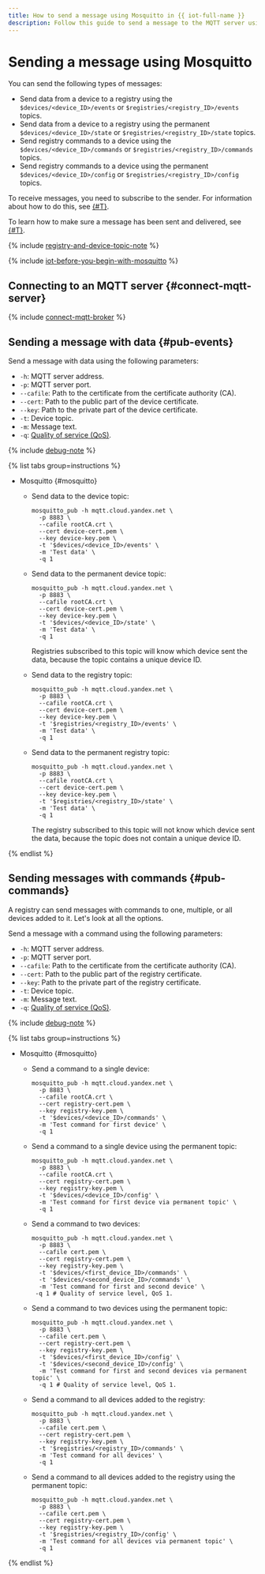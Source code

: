 ```yaml
---
title: How to send a message using Mosquitto in {{ iot-full-name }}
description: Follow this guide to send a message to the MQTT server using Mosquitto.
---
```


# Sending a message using Mosquitto

You can send the following types of messages:

- Send data from a device to a registry using the `$devices/<device_ID>/events` or `$registries/<registry_ID>/events` topics.
- Send data from a device to a registry using the permanent `$devices/<device_ID>/state` or `$registries/<registry_ID>/state` topics.
- Send registry commands to a device using the `$devices/<device_ID>/commands` or `$registries/<registry_ID>/commands` topics.
- Send registry commands to a device using the permanent `$devices/<device_ID>/config` or `$registries/<registry_ID>/config` topics.

To receive messages, you need to subscribe to the sender. For information about how to do this, see [{#T}](mosquitto-subscribe.md).

To learn how to make sure a message has been sent and delivered, see [{#T}](../message-delivery-check.md).

{% include [registry-and-device-topic-note](../../../_includes/iot-core/registry-and-device-topic-note.md) %}

{% include [iot-before-you-begin-with-mosquitto](../../../_includes/iot-core/iot-before-you-begin-with-mosquitto.md) %}

## Connecting to an MQTT server {#connect-mqtt-server}

{% include [connect-mqtt-broker](../../../_includes/iot-core/connect-mqtt-broker.md) %}

## Sending a message with data {#pub-events}

Send a message with data using the following parameters:
- `-h`: MQTT server address.
- `-p`: MQTT server port.
- `--cafile`: Path to the certificate from the certificate authority (CA).
- `--cert`: Path to the public part of the device certificate.
- `--key`: Path to the private part of the device certificate.
- `-t`: Device topic.
- `-m`: Message text.
- `-q`: [Quality of service (QoS)](../../concepts/index.md#qos).

{% include [debug-note](../../../_includes/iot-core/debug-note.md) %}

{% list tabs group=instructions %}

- Mosquitto {#mosquitto}

   - Send data to the device topic:

      ```
      mosquitto_pub -h mqtt.cloud.yandex.net \
        -p 8883 \
        --cafile rootCA.crt \
        --cert device-cert.pem \
        --key device-key.pem \
        -t '$devices/<device_ID>/events' \
        -m 'Test data' \
        -q 1
      ```

   - Send data to the permanent device topic:

      ```
      mosquitto_pub -h mqtt.cloud.yandex.net \
        -p 8883 \
        --cafile rootCA.crt \
        --cert device-cert.pem \
        --key device-key.pem \
        -t '$devices/<device_ID>/state' \
        -m 'Test data' \
        -q 1
      ```

      Registries subscribed to this topic will know which device sent the data, because the topic contains a unique device ID.

   - Send data to the registry topic:

      ```
      mosquitto_pub -h mqtt.cloud.yandex.net \
        -p 8883 \
        --cafile rootCA.crt \
        --cert device-cert.pem \
        --key device-key.pem \
        -t '$registries/<registry_ID>/events' \
        -m 'Test data' \
        -q 1
      ```

   - Send data to the permanent registry topic:

      ```
      mosquitto_pub -h mqtt.cloud.yandex.net \
        -p 8883 \
        --cafile rootCA.crt \
        --cert device-cert.pem \
        --key device-key.pem \
        -t '$registries/<registry_ID>/state' \
        -m 'Test data' \
        -q 1
      ```

      The registry subscribed to this topic will not know which device sent the data, because the topic does not contain a unique device ID.

{% endlist %}

## Sending messages with commands {#pub-commands}

A registry can send messages with commands to one, multiple, or all devices added to it. Let's look at all the options.

Send a message with a command using the following parameters:
- `-h`: MQTT server address.
- `-p`: MQTT server port.
- `--cafile`: Path to the certificate from the certificate authority (CA).
- `--cert`: Path to the public part of the registry certificate.
- `--key`: Path to the private part of the registry certificate.
- `-t`: Device topic.
- `-m`: Message text.
- `-q`: [Quality of service (QoS)](../../concepts/index.md#qos).

{% include [debug-note](../../../_includes/iot-core/debug-note.md) %}

{% list tabs group=instructions %}

- Mosquitto {#mosquitto}

   - Send a command to a single device:

      ```
      mosquitto_pub -h mqtt.cloud.yandex.net \
        -p 8883 \
        --cafile rootCA.crt \
        --cert registry-cert.pem \
        --key registry-key.pem \
        -t '$devices/<device_ID>/commands' \
        -m 'Test command for first device' \
        -q 1
      ```

   - Send a command to a single device using the permanent topic:

      ```
      mosquitto_pub -h mqtt.cloud.yandex.net \
        -p 8883 \
        --cafile rootCA.crt \
        --cert registry-cert.pem \
        --key registry-key.pem \
        -t '$devices/<device_ID>/config' \
        -m 'Test command for first device via permanent topic' \
        -q 1
      ```

   - Send a command to two devices:

      ```
      mosquitto_pub -h mqtt.cloud.yandex.net \
        -p 8883 \
        --cafile cert.pem \
        --cert registry-cert.pem \
        --key registry-key.pem \
        -t '$devices/<first_device_ID>/commands' \
        -t '$devices/<second_device_ID>/commands' \
        -m 'Test command for first and second device' \
       -q 1 # Quality of service level, QoS 1.
      ```

   - Send a command to two devices using the permanent topic:

      ```
      mosquitto_pub -h mqtt.cloud.yandex.net \
        -p 8883 \
        --cafile cert.pem \
        --cert registry-cert.pem \
        --key registry-key.pem \
        -t '$devices/<first_device_ID>/config' \
        -t '$devices/<second_device_ID>/config' \
        -m 'Test command for first and second devices via permanent topic' \
        -q 1 # Quality of service level, QoS 1.
      ```

   - Send a command to all devices added to the registry:

      ```
      mosquitto_pub -h mqtt.cloud.yandex.net \
        -p 8883 \
        --cafile cert.pem \
        --cert registry-cert.pem \
        --key registry-key.pem \
        -t '$registries/<registry_ID>/commands' \
        -m 'Test command for all devices' \
        -q 1
      ```

   - Send a command to all devices added to the registry using the permanent topic:

      ```
      mosquitto_pub -h mqtt.cloud.yandex.net \
        -p 8883 \
        --cafile cert.pem \
        --cert registry-cert.pem \
        --key registry-key.pem \
        -t '$registries/<registry_ID>/config' \
        -m 'Test command for all devices via permanent topic' \
        -q 1
      ```

{% endlist %}